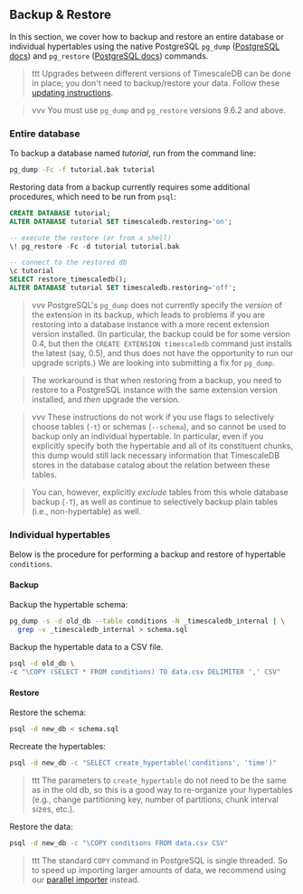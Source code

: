 ## Backup & Restore <a id="backup"></a>

In this section, we cover how to backup and restore an entire
database or individual hypertables using the native PostgreSQL
`pg_dump` ([PostgreSQL docs][pg_dump]) and `pg_restore`
([PostgreSQL docs][pg_restore]) commands.

>ttt Upgrades between different versions of TimescaleDB can be done in place;
 you don't need to backup/restore your data.
 Follow these [updating instructions][].

<!-- -->
>vvv You must use `pg_dump` and `pg_restore` versions 9.6.2 and above.

### Entire database

To backup a database named _tutorial_, run from the command line:

```bash
pg_dump -Fc -f tutorial.bak tutorial
```

Restoring data from a backup currently requires some additional procedures,
which need to be run from `psql`:
```sql
CREATE DATABASE tutorial;
ALTER DATABASE tutorial SET timescaledb.restoring='on';

-- execute the restore (or from a shell)
\! pg_restore -Fc -d tutorial tutorial.bak

-- connect to the restored db
\c tutorial
SELECT restore_timescaledb();
ALTER DATABASE tutorial SET timescaledb.restoring='off';
```

>vvv PostgreSQL's `pg_dump` does not currently specify the *version* of
 the extension in its backup, which leads to problems if you are
 restoring into a database instance with a more recent extension
 version installed.  (In particular, the backup could be for some
 version 0.4, but then the `CREATE EXTENSION timescaledb` command just
 installs the latest (say, 0.5), and thus does not have the
 opportunity to run our upgrade scripts.)  We are looking into
 submitting a fix for `pg_dump`.

>The workaround is that when restoring from a backup, you need to
 restore to a PostgreSQL instance with the same extension version
 installed, and *then* upgrade the version.


>vvv These instructions do not work if you use flags to selectively
 choose tables (`-t`) or schemas (`--schema`), and so cannot be used
 to backup only an individual hypertable.  In particular, even if you
 explicitly specify both the hypertable and all of its constituent
 chunks, this dump would still lack necessary information that
 TimescaleDB stores in the database catalog about the relation between
 these tables.

>You can, however, explicitly *exclude* tables from this whole
 database backup (`-T`), as well as continue to selectively backup
 plain tables (i.e., non-hypertable) as well.

### Individual hypertables

Below is the procedure for performing a backup and restore of hypertable `conditions`.

#### Backup

Backup the hypertable schema:
```bash
pg_dump -s -d old_db --table conditions -N _timescaledb_internal | \
  grep -v _timescaledb_internal > schema.sql
```

Backup the hypertable data to a CSV file.
```bash
psql -d old_db \
-c "\COPY (SELECT * FROM conditions) TO data.csv DELIMITER ',' CSV"
```

#### Restore
Restore the schema:
```bash
psql -d new_db < schema.sql
```

Recreate the hypertables:
```bash
psql -d new_db -c "SELECT create_hypertable('conditions', 'time')"
```

>ttt The parameters to `create_hypertable` do not need to be
the same as in the old db, so this is a good way to re-organize
your hypertables (e.g., change partitioning key, number of
partitions, chunk interval sizes, etc.).

Restore the data:
```bash
psql -d new_db -c "\COPY conditions FROM data.csv CSV"
```

>ttt The standard `COPY` command in PostgreSQL is single threaded.
 So to speed up importing larger amounts of data, we recommend using
 our [parallel importer][] instead.

[updating instructions]:/api/update-db
[pg_dump]:https://www.postgresql.org/docs/current/static/app-pgdump.html
[pg_restore]:https://www.postgresql.org/docs/current/static/app-pgrestore.html
[parallel importer]: https://github.com/timescale/timescaledb-parallel-copy
